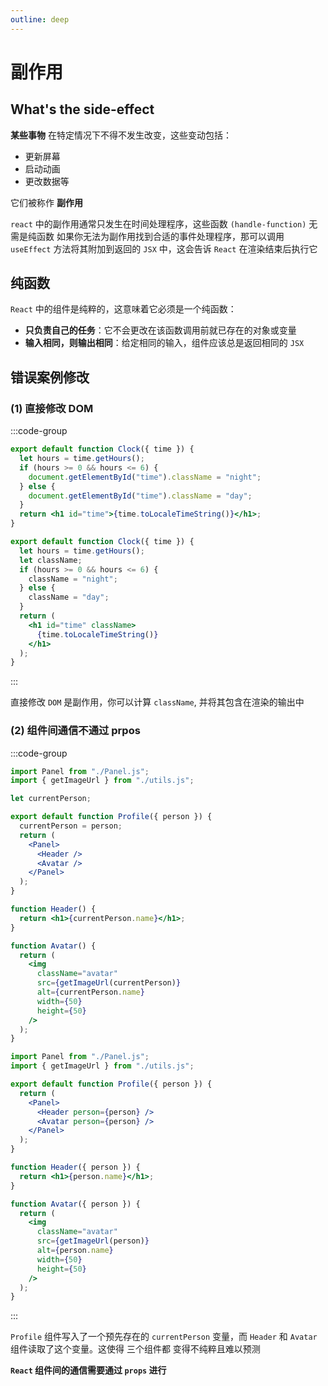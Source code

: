 ```yaml
---
outline: deep
---
```


# 副作用

## What's the side-effect

**某些事物** 在特定情况下不得不发生改变，这些变动包括：

- 更新屏幕
- 启动动画
- 更改数据等

它们被称作 **副作用**

`react` 中的副作用通常只发生在时间处理程序，这些函数 `(handle-function)` 无需是纯函数
如果你无法为副作用找到合适的事件处理程序，那可以调用 `useEffect` 方法将其附加到返回的 `JSX` 中，这会告诉 `React` 在渲染结束后执行它

## 纯函数

`React` 中的组件是纯粹的，这意味着它必须是一个纯函数：

- **只负责自己的任务**：它不会更改在该函数调用前就已存在的对象或变量
- **输入相同，则输出相同**：给定相同的输入，组件应该总是返回相同的 `JSX`

## 错误案例修改

### (1) 直接修改 DOM

:::code-group

```jsx [wrong]
export default function Clock({ time }) {
  let hours = time.getHours();
  if (hours >= 0 && hours <= 6) {
    document.getElementById("time").className = "night";
  } else {
    document.getElementById("time").className = "day";
  }
  return <h1 id="time">{time.toLocaleTimeString()}</h1>;
}
```

```jsx [correct]
export default function Clock({ time }) {
  let hours = time.getHours();
  let className;
  if (hours >= 0 && hours <= 6) {
    className = "night";
  } else {
    className = "day";
  }
  return (
    <h1 id="time" className>
      {time.toLocaleTimeString()}
    </h1>
  );
}
```

:::

直接修改 `DOM` 是副作用，你可以计算 `className`, 并将其包含在渲染的输出中

### (2) 组件间通信不通过 prpos

:::code-group

```jsx [wrong]
import Panel from "./Panel.js";
import { getImageUrl } from "./utils.js";

let currentPerson;

export default function Profile({ person }) {
  currentPerson = person;
  return (
    <Panel>
      <Header />
      <Avatar />
    </Panel>
  );
}

function Header() {
  return <h1>{currentPerson.name}</h1>;
}

function Avatar() {
  return (
    <img
      className="avatar"
      src={getImageUrl(currentPerson)}
      alt={currentPerson.name}
      width={50}
      height={50}
    />
  );
}
```

```jsx [correct]
import Panel from "./Panel.js";
import { getImageUrl } from "./utils.js";

export default function Profile({ person }) {
  return (
    <Panel>
      <Header person={person} />
      <Avatar person={person} />
    </Panel>
  );
}

function Header({ person }) {
  return <h1>{person.name}</h1>;
}

function Avatar({ person }) {
  return (
    <img
      className="avatar"
      src={getImageUrl(person)}
      alt={person.name}
      width={50}
      height={50}
    />
  );
}
```

:::

`Profile` 组件写入了一个预先存在的 `currentPerson` 变量，而 `Header` 和 `Avatar` 组件读取了这个变量。这使得 三个组件都 变得不纯粹且难以预测

**`React` 组件间的通信需要通过 `props` 进行**
